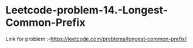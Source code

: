 # Leetcode-problem-14.-Longest-Common-Prefix
Link for problem :-https://leetcode.com/problems/longest-common-prefix/
